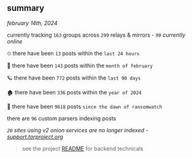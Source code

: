 
## summary
_february 14th, 2024_

currently tracking `163` groups across `299` relays & mirrors - _`99` currently online_

⏲ there have been `13` posts within the `last 24 hours`

🦈 there have been `143` posts within the `month of february`

🪐 there have been `772` posts within the `last 90 days`

🏚 there have been `336` posts within the `year of 2024`

🦕 there have been `9618` posts `since the dawn of ransomwatch`

there are `96` custom parsers indexing posts

_`20` sites using v2 onion services are no longer indexed - [support.torproject.org](https://support.torproject.org/onionservices/v2-deprecation/)_

> see the project [README](https://github.com/joshhighet/ransomwatch#ransomwatch--) for backend technicals
